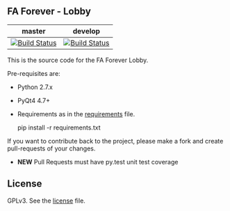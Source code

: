  

FA Forever - Lobby 
------------------
master|develop
 ------------ | -------------
[![Build Status](https://travis-ci.org/FAForever/lobby.svg?branch=master)](https://travis-ci.org/FAForever/lobby) | [![Build Status](https://travis-ci.org/FAForever/lobby.svg?branch=develop)](https://travis-ci.org/FAForever/lobby)
 

This is the source code for the FA Forever Lobby.

Pre-requisites are:

- Python 2.7.x
- PyQt4 4.7+
- Requirements as in the [requirements](requirements.txt) file.


    pip install -r requirements.txt


If you want to contribute back to the project, please make a fork and create
pull-requests of your changes.

- **NEW** Pull Requests must have py.test unit test coverage


License
-------

GPLv3. See the [license](license.txt) file.
